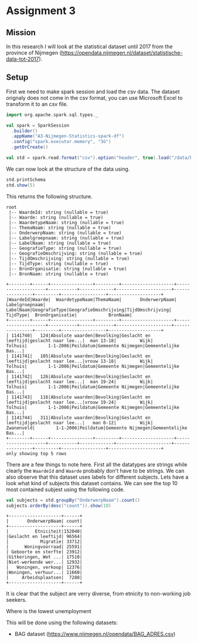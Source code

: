# Assignment 3

## Mission
In this research I will look at the statistical dataset until 2017 from the province of Nijmegen (https://opendata.nijmegen.nl/dataset/statistische-data-tot-2017).

## Setup
First we need to make spark session and load the csv data. The dataset orignaly does not come in the csv format, you can use Microsoft Excel to transform it to an csv file.
```scala
import org.apache.spark.sql.types._ 

val spark = SparkSession
  .builder()
  .appName("A3-Nijmegen-Statistics-spark-df")
  .config("spark.executor.memory", "3G")
  .getOrCreate()

val std = spark.read.format("csv").option("header", true).load("/data/bigdata/StadsgetallenNijmegen.csv").cache()
```
We can now look at the structure of the data using. 
```scala
std.printSchema
std.show(5)
```
This returns the following structure.
```
root
 |-- WaardeId: string (nullable = true)
 |-- Waarde: string (nullable = true)
 |-- WaardetypeNaam: string (nullable = true)
 |-- ThemaNaam: string (nullable = true)
 |-- OnderwerpNaam: string (nullable = true)
 |-- Labelgroepnaam: string (nullable = true)
 |-- LabelNaam: string (nullable = true)
 |-- GeografieType: string (nullable = true)
 |-- GeografieOmschrijving: string (nullable = true)
 |-- TijdOmschrijving: string (nullable = true)
 |-- TijdType: string (nullable = true)
 |-- BronOrganisatie: string (nullable = true)
 |-- BronNaam: string (nullable = true)

+--------+------+----------------+---------+--------------------+--------------------+-----------+-------------+---------------------+----------------+---------+-----------------+--------------------+
|WaardeId|Waarde|  WaardetypeNaam|ThemaNaam|       OnderwerpNaam|      Labelgroepnaam|  LabelNaam|GeografieType|GeografieOmschrijving|TijdOmschrijving| TijdType|  BronOrganisatie|            BronNaam|
+--------+------+----------------+---------+--------------------+--------------------+-----------+-------------+---------------------+----------------+---------+-----------------+--------------------+
| 1141740|   124|Absolute waarden|Bevolking|Geslacht en leeftijd|geslacht naar lee...|  man 13-18|         Wijk|              Tolhuis|        1-1-2006|Peildatum|Gemeente Nijmegen|Gemeentelijke Bas...|
| 1141741|   105|Absolute waarden|Bevolking|Geslacht en leeftijd|geslacht naar lee...|vrouw 13-18|         Wijk|              Tolhuis|        1-1-2006|Peildatum|Gemeente Nijmegen|Gemeentelijke Bas...|
| 1141742|   126|Absolute waarden|Bevolking|Geslacht en leeftijd|geslacht naar lee...|  man 19-24|         Wijk|              Tolhuis|        1-1-2006|Peildatum|Gemeente Nijmegen|Gemeentelijke Bas...|
| 1141743|   116|Absolute waarden|Bevolking|Geslacht en leeftijd|geslacht naar lee...|vrouw 19-24|         Wijk|              Tolhuis|        1-1-2006|Peildatum|Gemeente Nijmegen|Gemeentelijke Bas...|
| 1141744|   311|Absolute waarden|Bevolking|Geslacht en leeftijd|geslacht naar lee...|   man 0-12|         Wijk|           Zwanenveld|        1-1-2006|Peildatum|Gemeente Nijmegen|Gemeentelijke Bas...|
+--------+------+----------------+---------+--------------------+--------------------+-----------+-------------+---------------------+----------------+---------+-----------------+--------------------+
only showing top 5 rows

```
There are a few things to note here. First all the datatypes are strings while clearly the `WaardeId` and `Waarde` probably don't have to be strings. We can also observe that this dataset uses labels for different subjects. Lets have a look what kind of subjects this dataset contains. We can see the top 10 most contained subjest using the following code.

```scala
val subjects = std.groupBy("OnderwerpNaam").count()
subjects.orderBy(desc("count")).show(10)
```

```
+--------------------+------+
|       OnderwerpNaam| count|
+--------------------+------+
|          Etniciteit|152040|
|Geslacht en leeftijd| 96564|
|            Migratie| 33712|
|      Woningvoorraad| 25591|
| Geboorte en sterfte| 23912|
|Uitkeringen, Wet ...| 17510|
|Niet-werkende wer...| 12932|
|   Woningen, verkoop| 12376|
|Woningen, verhuur...| 11660|
|     Arbeidsplaatsen|  7280|
+--------------------+------+
```
It is clear that the subject are verry diverse, from etnicity to non-working job seekers.




Where is the lowest unemployment


This will be done using the following datasets:
* BAG dataset (https://www.nijmegen.nl/opendata/BAG_ADRES.csv)

